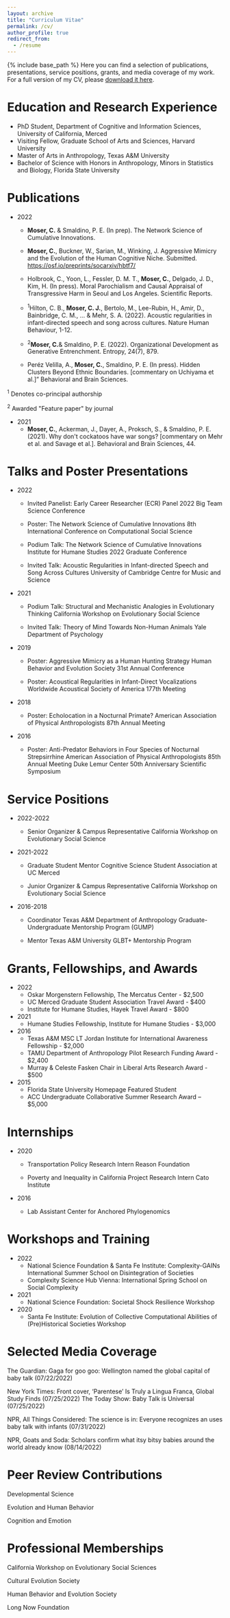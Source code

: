 ```yaml
---
layout: archive
title: "Curriculum Vitae"
permalink: /cv/
author_profile: true
redirect_from:
  - /resume
---
```


{% include base_path %}
Here you can find a selection of publications, presentations, service positions, grants, and media coverage of my work. For a full version of my CV, please [download it here](https://culturologies.co/files/Moser_CV.pdf).

Education and Research Experience
======
* PhD Student, Department of Cognitive and Information Sciences, University of California, Merced
* Visiting Fellow, Graduate School of Arts and Sciences, Harvard University
* Master of Arts in Anthropology, Texas A&M University
* Bachelor of Science with Honors in Anthropology, Minors in Statistics and Biology, Florida State University


Publications
======
* 2022
  * <b>Moser, C.</b> & Smaldino, P. E. (In prep). The Network Science of Cumulative Innovations.

  * <b>Moser, C.</b>, Buckner, W., Sarian, M., Winking, J. Aggressive Mimicry and the Evolution of the Human Cognitive Niche. Submitted. https://osf.io/preprints/socarxiv/hbtf7/

  * Holbrook, C., Yoon, L., Fessler, D. M. T., <b>Moser, C.</b>, Delgado, J. D., Kim, H. (In press). Moral Parochialism and Causal Appraisal of Transgressive Harm in Seoul and Los Angeles. Scientific Reports.

  * <sup>1</sup>Hilton, C. B., <b>Moser, C. J.</b>, Bertolo, M., Lee-Rubin, H., Amir, D., Bainbridge, C. M., ... & Mehr, S. A. (2022). Acoustic regularities in infant-directed speech and song across cultures. Nature Human Behaviour, 1-12.

  * <sup>2</sup><b>Moser, C.</b>& Smaldino, P. E. (2022). Organizational Development as Generative Entrenchment. Entropy, 24(7), 879.

  * Peréz Velilla, A., <b>Moser, C.</b>, Smaldino, P. E. (In press). Hidden Clusters Beyond Ethnic Boundaries. [commentary on Uchiyama et al.]” Behavioral and Brain Sciences.

<sup>1</sup> Denotes co-principal authorship

<sup>2</sup> Awarded "Feature paper" by journal

* 2021
  * <b>Moser, C.</b>, Ackerman, J., Dayer, A., Proksch, S., & Smaldino, P. E. (2021). Why don't cockatoos have war songs? [commentary on Mehr et al. and Savage et al.]. Behavioral and Brain Sciences, 44.

  
Talks and Poster Presentations
======
* 2022
  * Invited Panelist: Early Career Researcher (ECR) Panel
    2022 Big Team Science Conference

  * Poster: The Network Science of Cumulative Innovations
    8th International Conference on Computational Social Science

  * Podium Talk: The Network Science of Cumulative Innovations
    Institute for Humane Studies 2022 Graduate Conference

  * Invited Talk: Acoustic Regularities in Infant-directed Speech and Song Across Cultures 
    University of Cambridge Centre for Music and Science

* 2021
  * Podium Talk: Structural and Mechanistic Analogies in Evolutionary Thinking 
    California Workshop on Evolutionary Social Science

  * Invited Talk: Theory of Mind Towards Non-Human Animals 
    Yale Department of Psychology

* 2019
  * Poster: Aggressive Mimicry as a Human Hunting Strategy
    Human Behavior and Evolution Society 31st Annual Conference

  * Poster: Acoustical Regularities in Infant-Direct Vocalizations Worldwide 
    Acoustical Society of America 177th Meeting

* 2018
  * Poster: Echolocation in a Nocturnal Primate?
    American Association of Physical Anthropologists 87th Annual Meeting

* 2016
  * Poster: Anti-Predator Behaviors in Four Species of Nocturnal Strepsirrhine
    American Association of Physical Anthropologists 85th Annual Meeting
    Duke Lemur Center 50th Anniversary Scientific Symposium


Service Positions
======
* 2022-2022
  * Senior Organizer & Campus Representative 
    California Workshop on Evolutionary Social Science

* 2021-2022
  * Graduate Student Mentor
    Cognitive Science Student Association at UC Merced

  * Junior Organizer & Campus Representative
    California Workshop on Evolutionary Social Science

* 2016-2018
  * Coordinator
    Texas A&M Department of Anthropology Graduate-Undergraduate Mentorship Program (GUMP)

  * Mentor
    Texas A&M University GLBT+ Mentorship Program

Grants, Fellowships, and Awards
======
* 2022
  * Oskar Morgenstern Fellowship, The Mercatus Center - $2,500 
  * UC Merced Graduate Student Association Travel Award - $400
  * Institute for Humane Studies, Hayek Travel Award - $800  
* 2021
  * Humane Studies Fellowship, Institute for Humane Studies - $3,000
* 2016
  * Texas A&M MSC LT Jordan Institute for International Awareness Fellowship - $2,000
  * TAMU Department of Anthropology Pilot Research Funding Award - $2,400
  * Murray & Celeste Fasken Chair in Liberal Arts Research Award - $500
* 2015
  * Florida State University Homepage Featured Student
  * ACC Undergraduate Collaborative Summer Research Award – $5,000 

Internships
======
* 2020
  * Transportation Policy Research Intern
    Reason Foundation

  * Poverty and Inequality in California Project Research Intern
    Cato Institute

* 2016
  * Lab Assistant
    Center for Anchored Phylogenomics

Workshops and Training
======
* 2022
  * National Science Foundation & Santa Fe Institute: Complexity-GAINs International Summer School on Disintegration of Societies
  * Complexity Science Hub Vienna: International Spring School on Social Complexity
* 2021
  * National Science Foundation: Societal Shock Resilience Workshop
* 2020
  * Santa Fe Institute: Evolution of Collective Computational Abilities of (Pre)Historical Societies Workshop
  
Selected Media Coverage
======
The Guardian: Gaga for goo goo: Wellington named the global capital of baby talk (07/22/2022)

New York Times: Front cover, ‘Parentese’ Is Truly a Lingua Franca, Global Study Finds (07/25/2022)
The Today Show: Baby Talk is Universal (07/25/2022)

NPR, All Things Considered: The science is in: Everyone recognizes an uses baby talk with infants (07/31/2022)

NPR, Goats and Soda: Scholars confirm what itsy bitsy babies around the world already know (08/14/2022)
  
Peer Review Contributions
======
Developmental Science

Evolution and Human Behavior

Cognition and Emotion

Professional Memberships
======
California Workshop on Evolutionary Social Sciences

Cultural Evolution Society

Human Behavior and Evolution Society

Long Now Foundation